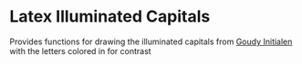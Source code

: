 # Latex Illuminated Capitals

Provides functions for drawing the illuminated capitals from [Goudy Initialen](https://tug.org/FontCatalogue/goudyinitialen/) with the letters colored in for contrast
